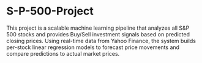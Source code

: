 # S-P-500-Project
This project is a scalable machine learning pipeline that analyzes all S&amp;P 500 stocks and provides Buy/Sell investment signals based on predicted closing prices. Using real-time data from Yahoo Finance, the system builds per-stock linear regression models to forecast price movements and compare predictions to actual market prices.

